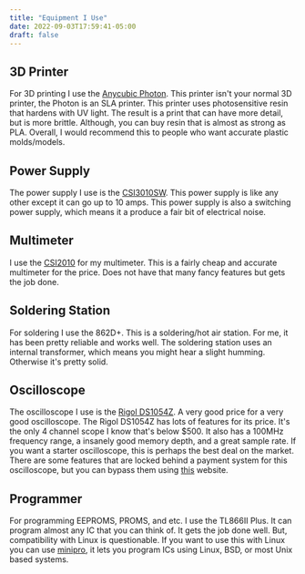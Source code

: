 ```yaml
---
title: "Equipment I Use"
date: 2022-09-03T17:59:41-05:00
draft: false
---
```



## 3D Printer

For 3D printing I use the [Anycubic Photon](https://www.anycubic.com/products/anycubic-photon-3d-printer).
This printer isn't your normal 3D printer, the Photon is an SLA printer.
This printer uses photosensitive resin that hardens with UV light.
The result is a print that can have more detail, but is more brittle.
Although, you can buy resin that is almost as strong as PLA.
Overall, I would recommend this to people who want accurate plastic molds/models.

## Power Supply

The power supply I use is the [CSI3010SW](https://www.circuitspecialists.com/csi3010sw.html).
This power supply is like any other except it can go up to 10 amps.
This power supply is also a switching power supply, which means it a produce a fair bit of electrical noise.

## Multimeter

I use the [CSI2010](https://www.circuitspecialists.com/digital-multimeter-csi2010.html) for my multimeter.
This is a fairly cheap and accurate multimeter for the price.
Does not have that many fancy features but gets the job done.

## Soldering Station

For soldering I use the 862D+.
This is a soldering/hot air station.
For me, it has been pretty reliable and works well.
The soldering station uses an internal transformer, which means you might hear a slight humming.
Otherwise it's pretty solid.

## Oscilloscope

The oscilloscope I use is the [Rigol DS1054Z](https://www.rigolna.com/products/digital-oscilloscopes/1000z/).
A very good price for a very good oscilloscope.
The Rigol DS1054Z has lots of features for its price.
It's the only 4 channel scope I know that's below $500.
It also has a 100MHz frequency range, a insanely good memory depth, and a great sample rate.
If you want a starter oscilloscope, this is perhaps the best deal on the market.
There are some features that are locked behind a payment system for this
oscilloscope, but you can bypass them using [this](https://gotroot.ca/rigol/riglol/) website.

## Programmer

For programming EEPROMS, PROMS, and etc. I use the TL866II Plus.
It can program almost any IC that you can think of.
It gets the job done well.
But, compatibility with Linux is questionable.
If you want to use this with Linux you can use [minipro](https://gitlab.com/DavidGriffith/minipro/), it lets you program ICs using Linux, BSD, or most Unix based systems.
